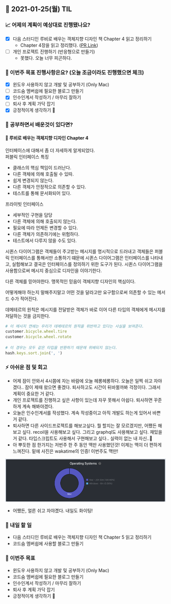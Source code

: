 ## 📆 2021-01-25(월) TIL

### 📈 어제의 계획이 예상대로 진행됐나요?
- [x] 다음 스터디인 루비로 배우는 객체지향 디자인 책 Chapter 4 읽고 정리하기
  - Chapter 4장을 읽고 정리했다. ([PR Link](https://github.com/saseungmin/reading_books_record_repository/pull/28))
- [ ] 개인 프로젝트 진행하기 (반응형으로 만들기)
  - 못했다. 오늘 너무 피곤하다.

### 🦄 이번주 목표 진행사항은요? (오늘 조금이라도 진행했으면 체크)
- [x] 윈도우 사용하지 않고 개발 및 공부하기 (Only Mac)
- [ ] 코드숨 멤버쉽에 필요한 블로그 만들기
- [x] 인수인계서 작성하기 / 마무리 잘하기
- [ ] 퇴사 후 계획 가닥 잡기
- [x] 긍정적이게 생각하기 😤

### 🤔 공부하면서 배운것이 있다면?

#### 🎈 루비로 배우는 객체지향 디자인 Chapter 4
인터페이스에 대해서 좀 더 자세하게 알게되었다.   
퍼블릭 인터페이스 특징
- 클래스의 핵심 책임이 드러난다.
- 다른 객체에 의해 호출될 수 있따.
- 쉽게 변경되지 않는다.
- 다른 객체가 안정적으로 의존할 수 있다.
- 테스트를 통해 문서화되어 있다.

프라이빗 인터페이스   
- 세부적인 구현을 담당
- 다른 객체에 의해 호출되지 않는다.
- 필요에 따라 언제든 변경할 수 있다.
- 다른 객체가 의존하기에는 위험하다.
- 테스트에서 다루지 않을 수도 있다.

시퀸스 다이어그램은 객체들이 주고받는 메시지를 명시적으로 드러내고 객체들은 퍼블릭 인터페이스를 통해서만 소통하기 떄문에 시퀸스 다이어그램은 인터페이스를 나타내고, 실험해보고 결국은 인터페이스를 정의하기 위한 도구가 된다. 시퀸스 다이어그램을 사용함으로써 메시지 중심으로 디자인을 이야기한다.   
    
다른 객체를 믿어야한다. 맹목적인 믿음이 객체지향 디자인의 핵심이다.   
   
어떻게해야 하는지 말해주지말고 어떤 것을 달라고만 요구함으로써 의존할 수 있는 메서드 수가 적어진다.
   
데메테르의 원칙은 메시지를 전달받은 객체가 바로 이어 다른 타입의 객체에게 메시지를 저달하는 것을 금지한다.

```ruby
# 이 메시지 연쇄는 우리가 데메테르의 원칙을 위반하고 있다는 사실을 보여준다.
customer.bicycle.wheel.tire
customer.bicycle.wheel.rotate

# 이 경우는 모두 같은 타입을 반환하기 때문에 위배되지 않는다.
hash.keys.sort.join(', ')
```

### ⚡ 아쉬운 점 및 회고
- 어제 잠이 안와서 4시쯤에 자는 바람에 오늘 헤롱헤롱하다. 오늘은 일찍 쉬고 자야겠다.. 잠이 제때 왔으면 좋겠다. 퇴사하고도 시간이 뒤바뀔까봐 걱정이다. 그래서 계획이 중요한 거 같다.
- 개인 프로젝트를 진행하고 싶은 사항이 있는데 자꾸 못해서 아쉽다. 퇴사하면 꾸준하게 계속 해봐야겠다.
- 오늘은 인수인계서를 작성했다. 계속 작성중이고 아직 개발도 하는게 있어서 바쁜 거 같다.
- 퇴사하면 다른 사이드프로젝트를 해보고싶다. 뭘 할지는 잘 모르겠지만, 어쨌든 해보고 싶다. recoil을 사용해보고 싶다. 그리고 graphql도 사용해보고 싶다. 재밌을 거 같다. 타입스크립트도 사용해서 구현해보고 싶다.. 실력이 없는 내 자신..🥲
- 아 뿌듯한 점 한가지는 저번주 한 주 동안 맥만 사용했던것! 이제는 맥이 더 편하게 느껴진다. 밑에 사진은 wakatime의 인증! 이번주도 맥만!

![wakatime](../image/20210125-1.png)

- 어쨌든, 얼른 쉬고 자야곘다. 내일도 화이팅!

### 🚀 내일 할 일
- 다음 스터디인 루비로 배우는 객체지향 디자인 책 Chapter 5 읽고 정리하기
- 코드숨 멤버쉽에 사용할 블로그 만들기

### 🎯 이번주 목표
- 윈도우 사용하지 않고 개발 및 공부하기 (Only Mac)
- 코드숨 멤버쉽에 필요한 블로그 만들기
- 인수인계서 작성하기 / 마무리 잘하기
- 퇴사 후 계획 가닥 잡기
- 긍정적이게 생각하기 😤